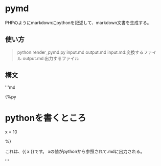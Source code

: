 # pymd
PHPのようにmarkdownにpythonを記述して、markdown文書を生成する。

## 使い方
> python render_pymd.py input.md output.md
input.md:変換するファイル
output.md:出力するファイル

## 構文
'''md

{%py
# pythonを書くところ

x = 10

%}

これは、{{ x }}です。
xの値がpythonから参照されて.mdに出力される。

'''

